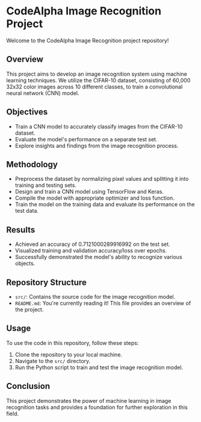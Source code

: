 # CodeAlpha Image Recognition Project

Welcome to the CodeAlpha Image Recognition project repository!

## Overview
This project aims to develop an image recognition system using machine learning techniques. We utilize the CIFAR-10 dataset, consisting of 60,000 32x32 color images across 10 different classes, to train a convolutional neural network (CNN) model.

## Objectives
- Train a CNN model to accurately classify images from the CIFAR-10 dataset.
- Evaluate the model's performance on a separate test set.
- Explore insights and findings from the image recognition process.

## Methodology
- Preprocess the dataset by normalizing pixel values and splitting it into training and testing sets.
- Design and train a CNN model using TensorFlow and Keras.
- Compile the model with appropriate optimizer and loss function.
- Train the model on the training data and evaluate its performance on the test data.

## Results
- Achieved an accuracy of 0.7121000289916992 on the test set.
- Visualized training and validation accuracy/loss over epochs.
- Successfully demonstrated the model's ability to recognize various objects.

## Repository Structure
- `src/`: Contains the source code for the image recognition model.
- `README.md`: You're currently reading it! This file provides an overview of the project.

## Usage
To use the code in this repository, follow these steps:
1. Clone the repository to your local machine.
2. Navigate to the `src/` directory.
3. Run the Python script to train and test the image recognition model.

## Conclusion
This project demonstrates the power of machine learning in image recognition tasks and provides a foundation for further exploration in this field.

